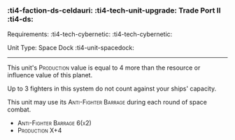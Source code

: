 ### :ti4-faction-ds-celdauri: :ti4-tech-unit-upgrade: **Trade Port II** :ti4-ds:

Requirements: :ti4-tech-cybernetic: :ti4-tech-cybernetic:

Unit Type: Space Dock :ti4-unit-spacedock:

---

This unit's <span style="font-variant:small-caps;">Production</span> value is equal to 4 more than the resource or influence value of this planet.

Up to 3 fighters in this system do not count against your ships' capacity.

This unit may use its <span style="font-variant:small-caps;">Anti-Fighter Barrage</span> during each round of space combat.

* <span style="font-variant:small-caps;">Anti-Fighter Barrage 6(x2)</span>
* <span style="font-variant:small-caps;">Production X+4</span> 
